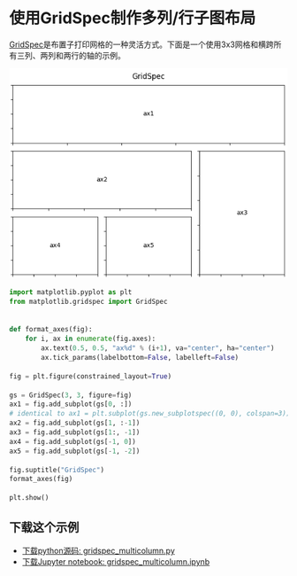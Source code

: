 # 使用GridSpec制作多列/行子图布局

[GridSpec](https://matplotlib.org/api/_as_gen/matplotlib.gridspec.GridSpec.html#matplotlib.gridspec.GridSpec)是布置子打印网格的一种灵活方式。下面是一个使用3x3网格和横跨所有三列、两列和两行的轴的示例。

![GridSpec示例](/static/images/gallery/sphx_glr_gridspec_multicolumn_001.png)

```python
import matplotlib.pyplot as plt
from matplotlib.gridspec import GridSpec


def format_axes(fig):
    for i, ax in enumerate(fig.axes):
        ax.text(0.5, 0.5, "ax%d" % (i+1), va="center", ha="center")
        ax.tick_params(labelbottom=False, labelleft=False)

fig = plt.figure(constrained_layout=True)

gs = GridSpec(3, 3, figure=fig)
ax1 = fig.add_subplot(gs[0, :])
# identical to ax1 = plt.subplot(gs.new_subplotspec((0, 0), colspan=3))
ax2 = fig.add_subplot(gs[1, :-1])
ax3 = fig.add_subplot(gs[1:, -1])
ax4 = fig.add_subplot(gs[-1, 0])
ax5 = fig.add_subplot(gs[-1, -2])

fig.suptitle("GridSpec")
format_axes(fig)

plt.show()
```

## 下载这个示例
            
- [下载python源码: gridspec_multicolumn.py](https://matplotlib.org/_downloads/gridspec_multicolumn.py)
- [下载Jupyter notebook: gridspec_multicolumn.ipynb](https://matplotlib.org/_downloads/gridspec_multicolumn.ipynb)
